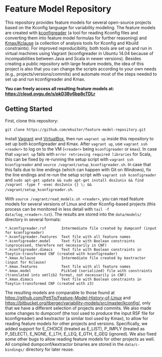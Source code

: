 # Feature Model Repository

This repository provides feature models for several open-source projects based on the Kconfig language for variability modeling.
The feature models are created with [kconfigreader](https://github.com/ckaestne/kconfigreader) (a tool for reading Kconfig files and converting them into feature model formulas for further reasoning) and [Kmax/Kclause](https://github.com/paulgazz/kmax) (a collection of analysis tools for Kconfig and Kbuild constraints).
For improved reproducibility, both tools are set up and run in virtual machines using Vagrant (kconfigreader in Ubuntu 14.04 because of incompabilities between Java and Scala in newer versions).
Besides creating a public repository with large feature models, the idea of this project is also that you can change the scripts according to your own needs (e.g., projects/versions/commits) and automate most of the steps needed to set up and run kconfigreader and Kmax.

**You can freely access all resulting feature models at: https://cloud.ovgu.de/s/pkD3By6bp8cTDLr**

## Getting Started

First, clone this repository:

```
git clone https://github.com/ekuiter/feature-model-repository.git
```

Install [Vagrant](https://www.vagrantup.com/) and [VirtualBox](https://www.virtualbox.org/), then run `vagrant up` inside this repository to set up both kconfigreader and Kmax.
After `vagrant up`, use `vagrant ssh <reader>` to log on to the VM (`<reader>` being `kconfigreader` or `kmax`).
In case that `vagrant up` fails with `error retrieving required libraries` for Scala, this can be fixed by re-running the setup script with `vagrant ssh kconfigreader` and `source /vagrant/setup_kconfigreader.sh`.
In case that this fails due to line endings (which can happen with Git on Windows), fix the line endings and re-run the setup script with `vagrant ssh kconfigreader` and `sudo apt-get update && sudo apt-get install dos2unix && find /vagrant -type f -exec dos2unix {} \; && /vagrant/setup_kconfigreader.sh`.

With `source /vagrant/read_models.sh <reader>`, you can read feature models for several versions of Linux and other Kconfig-based projects (this process can be monitored in less detail with `tail -f data/log_<reader>.txt`).
The results are stored into the `data/models/` directory in several formats:

```
*.kconfigreader.rsf       Intermediate file created by dumpconf (input for kconfigreader)
*.kconfigreader.features  Text file with all feature names
*.kconfigreader.model     Text file with Boolean constraints (unprocessed, therefore not necessarily in CNF)
*.kconfigreader.dimacs    Text file with Boolean constraints in Tseytin-transformed CNF (created with kconfigreader)
*.kmax.kclause            Intermediate file created by kextractor (input for Kclause)
*.kmax.features           Text file with all feature names
*.kmax.model              Pickled (serialized) file with constraints (translated into smtlib2 format, not necessarily in CNF)
*.kmax.dimacs             Text file with Boolean constraints in Tseytin-transformed CNF (created with z3)
 ```

The resulting models are comparable to those found at https://github.com/PettTo/Feature-Model-History-of-Linux and https://bitbucket.org/tberger/variability-models/src/master/kconfig/, only that we have a different selection of projects and commits.
We also made some changes to dumpconf (the tool used to produce the input RSF file for kconfigreader) and kextractor (a similar tool used by Kmax), to allow for reading feature models for other projects and versions.
Specifically, we added support for E_CHOICE (treated as E_LIST), P_IMPLY (treated as P_SELECT), E_NONE, E_LTH, E_LEQ, E_GTH, E_GEQ (ignored).
We also fixed some other bugs to allow reading feature models for other projects as well.
All compiled dumpconf/kextractor binaries are stored in the `data/c-bindings/` directory for later reuse.